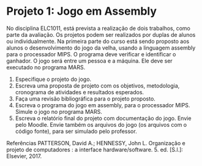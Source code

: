 # Projeto 1: Jogo em Assembly

No disciplina ELC1011, está prevista a realização de dois trabalhos, como parte da
avaliação. Os projetos podem ser realizados por duplas de alunos ou individualmente.
Na primeira parte do curso está sendo proposto aos alunos o desenvolvimento do jogo
da velha, usando a linguagem assembly para o processador MIPS. O programa deve
verificar e identificar o ganhador. O jogo será entre um pessoa e a máquina. Ele deve
ser executado no programa MARS.

1. Especifique o projeto do jogo.
2. Escreva uma proposta de projeto com os objetivos, metodologia, cronograma de
atividades e resultados esperados.
3. Faça uma revisão bibliográfica para o projeto proposto.
4. Escreva o programa do jogo em assembly, para o processador MIPS. Simule o jogo
no programa MARS.
5. Escreva o relatório final do projeto com documentação do jogo. Envie pelo Moodle.
Envie também os arquivos do jogo (os arquivos com o código fonte), para ser
simulado pelo professor.

Referências
PATTERSON, David A.; HENNESSY, John L. Organização e projeto de computadores : a
interface hardware/software. 5. ed. [S.l.]: Elsevier, 2017.